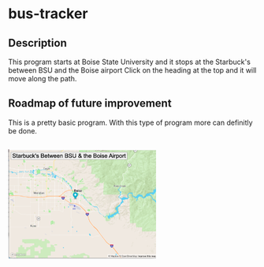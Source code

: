 # bus-tracker
## Description
This program starts at Boise State University and it stops at the Starbuck's between BSU and the Boise airport
Click on the heading at the top and it will move along the path.  
## Roadmap of future improvement
This is a pretty basic program.  With this type of program more can definitly be done. 

##  

<img src="BoiseMap.png" alt="Map of Boise" width="300">
